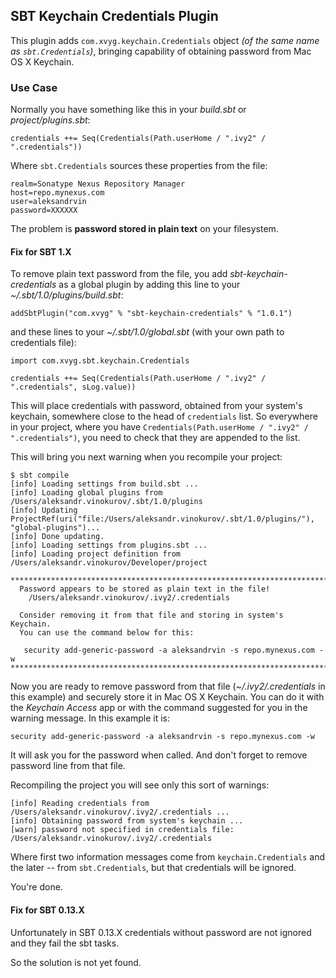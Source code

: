 ## SBT Keychain Credentials Plugin

This plugin adds `com.xvyg.keychain.Credentials` object _(of the same name as `sbt.Credentials`)_,
bringing capability of obtaining password from Mac OS X Keychain.

### Use Case

Normally you have something like this in your _build.sbt_ or _project/plugins.sbt_:

    credentials ++= Seq(Credentials(Path.userHome / ".ivy2" / ".credentials"))
    
Where `sbt.Credentials` sources these properties from the file:

    realm=Sonatype Nexus Repository Manager
    host=repo.mynexus.com
    user=aleksandrvin
    password=XXXXXX

The problem is **password stored in plain text** on your filesystem. 

#### Fix for SBT 1.X

To remove plain text password from the file, you add _sbt-keychain-credentials_ as
a global plugin by adding this line to your _~/.sbt/1.0/plugins/build.sbt_:
                 
    addSbtPlugin("com.xvyg" % "sbt-keychain-credentials" % "1.0.1")
    
and these lines to your _~/.sbt/1.0/global.sbt_ (with your own path to credentials file):

    import com.xvyg.sbt.keychain.Credentials

    credentials ++= Seq(Credentials(Path.userHome / ".ivy2" / ".credentials", sLog.value))

This will place credentials with password, obtained from your system's keychain, somewhere
close to the head of `credentials` list. So everywhere in your project, where you have
`Credentials(Path.userHome / ".ivy2" / ".credentials")`, you need to check that they
are appended to the list.

This will bring you next warning when you recompile your project:

    $ sbt compile
    [info] Loading settings from build.sbt ...
    [info] Loading global plugins from /Users/aleksandr.vinokurov/.sbt/1.0/plugins
    [info] Updating ProjectRef(uri("file:/Users/aleksandr.vinokurov/.sbt/1.0/plugins/"), "global-plugins")...
    [info] Done updating.
    [info] Loading settings from plugins.sbt ...
    [info] Loading project definition from /Users/aleksandr.vinokurov/Developer/project
    
    ************************************************************************
      Password appears to be stored as plain text in the file!
        /Users/aleksandr.vinokurov/.ivy2/.credentials
    
      Consider removing it from that file and storing in system's Keychain.
      You can use the command below for this:
    
       security add-generic-password -a aleksandrvin -s repo.mynexus.com -w
    ************************************************************************
    
Now you are ready to remove password from that file (_~/.ivy2/.credentials_ in this
example) and securely store it in Mac OS X Keychain. You can do it with the
_Keychain Access_ app or with the command suggested for you in the warning message. In this
example it is:

    security add-generic-password -a aleksandrvin -s repo.mynexus.com -w
    
It will ask you for the password when called. And don't forget to remove password line from
that file.

Recompiling the project you will see only this sort of warnings:

    [info] Reading credentials from /Users/aleksandr.vinokurov/.ivy2/.credentials ...
    [info] Obtaining password from system's keychain ...
    [warn] password not specified in credentials file: /Users/aleksandr.vinokurov/.ivy2/.credentials

Where first two information messages come from `keychain.Credentials` and the later --
from `sbt.Credentials`, but that credentials will be ignored.

You're done.

#### Fix for SBT 0.13.X

Unfortunately in SBT 0.13.X credentials without password are not ignored and they fail the
sbt tasks. 

So the solution is not yet found.
